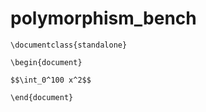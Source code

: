 # polymorphism_bench


````latex{cmd=true hide=true}
\documentclass{standalone}

\begin{document}

$$\int_0^100 x^2$$

\end{document}


````
